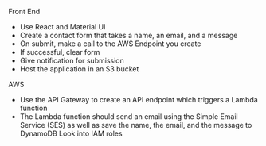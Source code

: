 Front End

- Use React and Material UI
- Create a contact form that takes a name, an email, and a message
- On submit, make a call to the AWS Endpoint you create
- If successful, clear form
- Give notification for submission
- Host the application in an S3 bucket

AWS

- Use the API Gateway to create an API endpoint which triggers a Lambda function
- The Lambda function should send an email using the Simple Email Service (SES) as well as save the name, the email, and the message to DynamoDB
  Look into IAM roles
